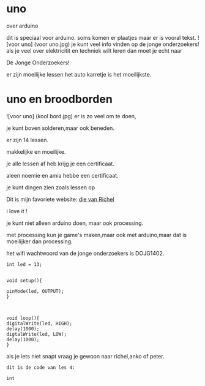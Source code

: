 

# uno
over arduino

dit is speciaal voor arduino.
soms komen er plaatjes maar er is vooral tekst.
![voor uno] (voor uno.jpg)
je kunt veel info vinden op de jonge onderzoekers!
als je veel over elektricitit en techniek wilt leren dan moet je 
echt naar

De Jonge Onderzoekers!

er zijn moeilijke lessen het auto karretje is het
moeilijkste.

# uno en broodborden

![voor uno] (kool bord.jpg)
er is zo veel om te doen,

je kunt boven solderen,maar ook beneden.
 
er zijn 14 lessen.

makkelijke en moeilijke.

 je alle lessen af heb krijg je een certificaat.

aleen noemie en amia hebbe een certificaat.

je kunt dingen zien zoals lessen op

Dit is mijn favoriete website: [die van Richel](http://www.richelbilderbeek.nl)

i love it !

je kunt niet alleen arduino doen, maar ook processing.
 
met processing  kun je game's maken,maar ook met arduino,maar dat is moeilijker dan processing.

het wifi wachtwoord van de jonge onderzoekers is DOJG1402.
```
int led = 13;


void setup(){

pinMode(led, OUTPUT);
}



void loop(){
digitalWrite(led, HIGH);
delay(1000);
digtalWrite(led, LOW);
delay(1000);
}
```
als je iets niet snapt vraag je gewoon naar richel,anko of peter.

```
dit is de code van les 4:

int
